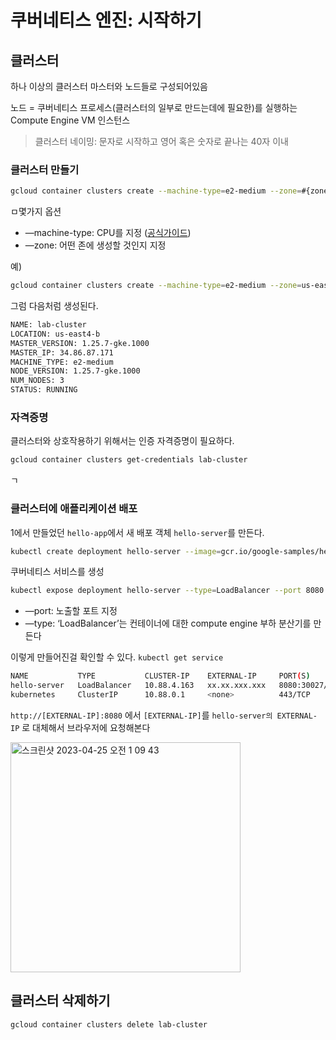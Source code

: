 # 쿠버네티스 엔진: 시작하기

## 클러스터

하나 이상의 클러스터 마스터와 노드들로 구성되어있음

노드 = 쿠버네티스 프로세스(클러스터의 일부로 만드는데에 필요한)를 실행하는 Compute Engine VM 인스턴스

> 클러스터 네이밍: 문자로 시작하고 영어 혹은 숫자로 끝나는 40자 이내
> 

### 클러스터 만들기

```bash
gcloud container clusters create --machine-type=e2-medium --zone=#{zone이름} ${클러스터이름} 
```

ㅁ몇가지 옵션

- —machine-type: CPU를 지정 ([공식가이드](https://cloud.google.com/compute/docs/machine-resource?hl=ko))
- —zone: 어떤 존에 생성할 것인지 지정

예)

```bash
gcloud container clusters create --machine-type=e2-medium --zone=us-east4-b lab-cluster
```

그럼 다음처럼 생성된다. 

```bash
NAME: lab-cluster
LOCATION: us-east4-b
MASTER_VERSION: 1.25.7-gke.1000
MASTER_IP: 34.86.87.171
MACHINE_TYPE: e2-medium
NODE_VERSION: 1.25.7-gke.1000
NUM_NODES: 3
STATUS: RUNNING
```

### 자격증명

클러스터와 상호작용하기 위해서는 인증 자격증명이 필요하다.

```bash
gcloud container clusters get-credentials lab-cluster
```

ㄱ

### 클러스터에 애플리케이션 배포

1에서 만들었던 `hello-app`에서 새 배포 객체 `hello-server`를 만든다.

```bash
kubectl create deployment hello-server --image=gcr.io/google-samples/hello-app:1.0
```

쿠버네티스 서비스를 생성

```bash
kubectl expose deployment hello-server --type=LoadBalancer --port 8080
```

- —port: 노출할 포트 지정
- —type: ‘LoadBalancer’는 컨테이너에 대한 compute engine 부하 분산기를 만든다

이렇게 만들어진걸 확인할 수 있다. `kubectl get service`

```bash
NAME           TYPE           CLUSTER-IP    EXTERNAL-IP     PORT(S)          AGE
hello-server   LoadBalancer   10.88.4.163   xx.xx.xxx.xxx   8080:30027/TCP   2m38s
kubernetes     ClusterIP      10.88.0.1     <none>          443/TCP          15m`
```

`http://[EXTERNAL-IP]:8080` 에서 `[EXTERNAL-IP]`를 `hello-server의 EXTERNAL-IP` 로 대체해서 브라우저에 요청해본다

<img width="368" alt="스크린샷 2023-04-25 오전 1 09 43" src="https://user-images.githubusercontent.com/48097396/234055177-a8761e7c-a1d6-41de-a1af-525cea23b103.png">

## 클러스터 삭제하기

```bash
gcloud container clusters delete lab-cluster
```
